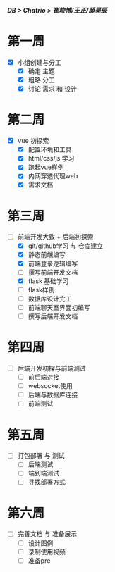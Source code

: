 ***DB  > Chatrio > 崔竣博/王正/薛昊辰***
# 第一周
- [x] 小组创建与分工
	- [x] 确定 主题
	- [x] 粗略 分工
	- [x] 讨论 需求 和 设计
# 第二周 
- [x]  vue 初探索
	- [x] 配置环境和工具
	- [x] html/css/js 学习
	- [x] 跑起vue样例
	- [x] 内网穿透代理web
	- [x] 需求文档
# 第三周
- [ ] 前端开发大致 + 后端初探索
	- [x] git/github学习 与 仓库建立
	- [x] 静态前端编写
	- [x] 前端登录逻辑编写
	- [ ] 撰写前端开发文档
	- [x] flask 基础学习
	- [ ] flask样例
	- [ ] 数据库设计完工
	- [ ] 前端聊天室界面初编写
	- [ ] 撰写后端开发文档
# 第四周
- [ ] 后端开发初探与前端测试
	- [ ] 前后端对接
	- [ ] websocket使用
	- [ ] 后端与数据库连接
	- [ ] 前端测试
# 第五周
- [ ] 打包部署 与 测试
	- [ ] 后端测试
	- [ ] 端到端测试
	- [ ] 寻找部署方式
# 第六周
- [ ] 完善文档 与 准备展示
	- [ ] 设计图例
	- [ ] 录制使用视频
	- [ ] 准备pre
